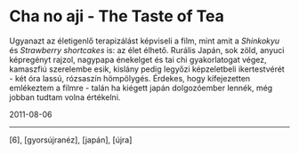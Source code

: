 # Cha no aji - The Taste of Tea

Ugyanazt az életigenlő terapizálást képviseli a film, mint amit a _Shinkokyu_ és _Strawberry shortcakes_ is: az élet élhető. Rurális Japán, sok zöld, anyuci képregényt rajzol, nagypapa énekelget és tai chi gyakorlatogat végez, kamaszfiú szerelembe esik, kislány pedig legyőzi képzeletbeli ikertestvérét - két óra lassú, rózsaszín hömpölygés. Érdekes, hogy kifejezetten emlékeztem a filmre - talán ha kiégett japán dolgozóember lennék, még jobban tudtam volna értékelni.

2011-08-06 

----

[6], [gyorsújranéz], [japán], [újra]
